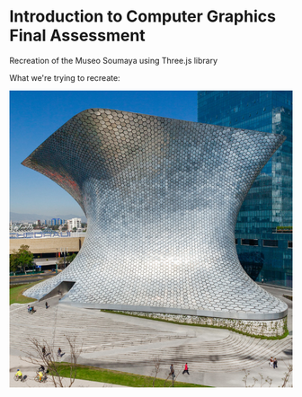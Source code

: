 # Introduction to Computer Graphics Final Assessment

Recreation of the Museo Soumaya using Three.js library

What we're trying to recreate:

<img src="img/realSoumaya.jpg" alt="Museo Soumaya picture" style="width:; float: left;"/>